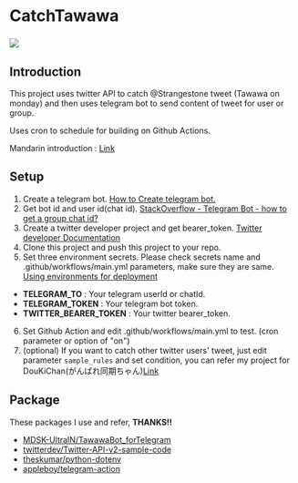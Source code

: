 # CatchTawawa

<h3><img  src="https://img.shields.io/github/license/EKOISMYLOVE/CatchTawawa"/></h3>

## Introduction

This project uses twitter API to catch @Strangestone tweet (Tawawa on monday) and then uses telegram bot to send content of tweet for user or group.

Uses cron to schedule for building on Github Actions.

Mandarin introduction : [Link](https://ekoismylove.github.io/posts/application/catchtawawa/)

## Setup

1. Create a telegram bot. [How to Create telegram bot.](https://core.telegram.org/bots#6-botfather)
2. Get bot id and user id(chat id). [StackOverflow - Telegram Bot - how to get a group chat id?](https://stackoverflow.com/questions/32423837/telegram-bot-how-to-get-a-group-chat-id)
3. Create a twitter developer project and get bearer_token. [Twitter developer Documentation](https://developer.twitter.com/en/docs/platform-overview)
4. Clone this project and push this project to your repo.
5. Set three environment secrets. Please check secrets name and .github/workflows/main.yml parameters, make sure they are same. [Using environments for deployment](https://docs.github.com/en/actions/deployment/targeting-different-environments/using-environments-for-deployment)
* **TELEGRAM_TO** : Your telegram userId or chatId.
* **TELEGRAM_TOKEN** : Your telegram bot token.
* **TWITTER_BEARER_TOKEN** : Your twitter bearer_token.
6. Set Github Action and edit .github/workflows/main.yml to test. (cron parameter or option of "on")
7. (optional) If you want to catch other twitter users' tweet, just edit parameter ```sample_rules``` and set condition, you can refer my project for DouKiChan(がんばれ同期ちゃん)[Link](https://github.com/EKOISMYLOVE/CatchDouKiChan/blob/main/doukichan.py)

## Package
These packages I use and refer, **THANKS!!**

* [MDSK-UltraIN/TawawaBot_forTelegram](https://github.com/MDSK-UltraIN/TawawaBot_forTelegram)
* [twitterdev/Twitter-API-v2-sample-code](https://github.com/twitterdev/Twitter-API-v2-sample-code)
* [theskumar/python-dotenv](https://github.com/theskumar/python-dotenv)
* [appleboy/telegram-action](https://github.com/appleboy/telegram-action)
